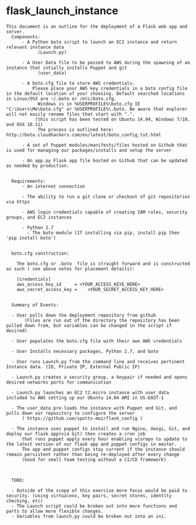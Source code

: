 # flask_launch_instance

    This document is an outline for the deployment of a Flask web app and server.
      Components:
          - A Python boto script to launch an EC2 instance and return relevant instance data
                (Launch.py)
               
          - A User Data file to be passed to AWS during the spawning of an instance that intially installs Puppet and git
                (user_data)
               
          - A boto.cfg file to store AWS credentials.
              Please place your AWS key credentials in a boto config file in the default location of your choosing. Default searched locations in Linux/OSX are ~/.boto or /etc/boto.cfg.
                Windows is in %USERPROFILE%\boto.cfg IE "C:\Users\Me\boto.cfg" or %USERPROFILE%\.boto. Be aware that explorer will not easily rename files that start with ".".
               (this script has been tested on Ubuntu 14.04, Windows 7/10, and OSX 10.11)
                The process is outlined here:   http://boto.cloudhackers.com/en/latest/boto_config_tut.html
         
          - A set of Puppet modules/manifests/files hosted on Github that is used for managing our packages/installs and setup the server
         
          - An app.py Flask app file hosted on Github that can be updated as needed by production.
         
         
      Requirements:
          - An internet connection
         
          - The ability to run a git clone or checkout of git repositories via https
         
          - AWS login credentials capable of creating IAM roles, security groups, and EC2 instances
         
          - Python 2.7
            - The boto module (If installing via pip, install pip then 'pip install boto')
             
           
      boto.cfg construction:

        The boto.cfg or .boto  file is straight forward and is constructed as such ( see above notes for placement details):
       
        [credentials]
        aws_access_key_id     = <YOUR_ACCESS_KEYE_HERE>
        aws_secret_access_key =    <YOUR_SECRET_ACCESS_KEY_HERE>


      Summary of Events:
     
      - User pulls down the deployment repository from github
           (Files are run out of the directory the repository has been pulled down from, but variables can be changed in the script if desired)
          
      - User populates the boto.cfg file with their own AWS credentials

      - User Installs necessary packages, Python 2.7, and boto
     
      - User runs Launch.py from the command line and receives pertinent Instance data. (ID, Private IP, External Public IP)
     
      - Launch.py creates a security group, a keypair if needed and opens desired networks ports for communication
     
      - Launch.py launches an EC2 t2.micro instance with user_data included to AWS setting up our Ubuntu 14.04 AMI in US-EAST-1
     
      - The user_data pre-loads the instance with Puppet and Git, and pulls down our repository to configure the server
          ( https://github.com/spotts-moz/flask_config )
     
      - The instance uses puppet to install and run Nginx, Uwsgi, Git, and deploy our flask app(via Git) then creates a cron job
          that runs puppet apply every hour enabling vcsrepo to update to the latest version of our flask app and puppet configs in master.
          The app and puppet configs stay current if the instance should remain persistent rather than being re-deployed after every change
          (Good for small team testing without a CI/CD framework)

     
     
      TODO:
     
      - Outside of the scope of this exercise more focus would be paid to security. (using virtualenv, key pairs, secret stores, identity checking, etc)
      - The Launch script could be broken out into more functions and parts to allow more flexible changes.
      - Variables from launch.py could be broken out into an ini.
